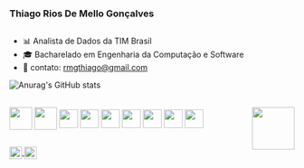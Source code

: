 ### Thiago Rios De Mello Gonçalves

##

- 📊 Analista de Dados da TIM Brasil
- 🎓 Bacharelado em Engenharia da Computação e Software
- 📲 contato: rmgthiago@gmail.com
  

<div>
  
  ![Anurag's GitHub stats](https://github-readme-stats.vercel.app/api?username=Thiago-Rios&show_icons=true&hide=contribs,prs&cache_seconds=86400&theme=dark)

</div>
<div style="display: inline_block"><br>
  <img align="center" alte="thiago-python" height="40" src="https://cdn.jsdelivr.net/gh/devicons/devicon@latest/icons/python/python-original.svg">
  <img align="center" alte="thiago-Android" height="40" src="https://cdn.jsdelivr.net/gh/devicons/devicon@latest/icons/android/android-original.svg" />
  <img align="center" alte="thiago-java" height="33" src="https://cdn.jsdelivr.net/gh/devicons/devicon@latest/icons/java/java-original.svg" />
  <img align="center" alte="thiago-javascript" height="33" src="https://cdn.jsdelivr.net/gh/devicons/devicon@latest/icons/javascript/javascript-original.svg" />
  <img align="center" alte="thiago-c#" height="33" src="https://cdn.jsdelivr.net/gh/devicons/devicon@latest/icons/csharp/csharp-original.svg" />
  <img align="center" alte="thiago-html" height="33" src="https://cdn.jsdelivr.net/gh/devicons/devicon@latest/icons/html5/html5-original.svg" />
  <img align="center" alte="thiago-css" height="33" src="https://cdn.jsdelivr.net/gh/devicons/devicon@latest/icons/css3/css3-original.svg" />
  <img align="center" alte="thiago-git" height="33" src="https://cdn.jsdelivr.net/gh/devicons/devicon@latest/icons/git/git-original.svg" />
  <img align="center" alte="thiago-git" height="33" src="https://cdn.jsdelivr.net/gh/devicons/devicon@latest/icons/vuejs/vuejs-original.svg" />

  
  <img align="right" alte="thiago-gif" height="75" src="https://i.gifer.com/5FBP.gif">
</div>

##
<div> 
  <a href = "https://www.linkedin.com/in/thiago-gonçalves-51b50a15b/"><img align="center" alte="ju-python" height="22" src="https://img.shields.io/badge/LinkedIn-0077B5?style=for-the-badge&logo=linkedin&logoColor=white">
  <a href = "mailto:rmgthiago@gmail.com"><img align="center" alte="ju-python" height="22" src="https://img.shields.io/badge/Gmail-D14836?style=for-the-badge&logo=gmail&logoColor=white">

          
</div>




